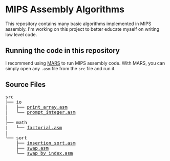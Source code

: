 # MIPS Assembly Algorithms

This repository contains many basic algorithms implemented in MIPS assembly.
I'm working on this project to better educate myself on writing low level code.

## Running the code in this repository

I recommend using [MARS](http://courses.missouristate.edu/kenvollmar/mars/)
to run MIPS assembly code. With MARS, you can simply open any `.asm` file
from the `src` file and run it.

## Source Files
<pre>
src
├── io
|   ├── <a href="src/io/print_array.asm">print_array.asm</a>
|   └── <a href="src/io/prompt_integer.asm">prompt_integer.asm</a>
|       
├── math
|   └── <a href="src/math/factorial.asm">factorial.asm</a>
|
└── sort
    ├── <a href="src/sort/insertion_sort.asm">insertion_sort.asm</a>
    ├── <a href="src/sort/swap.asm">swap.asm</a>
    └── <a href="src/sort/swap_by_index.asm">swap_by_index.asm</a>
</pre>
